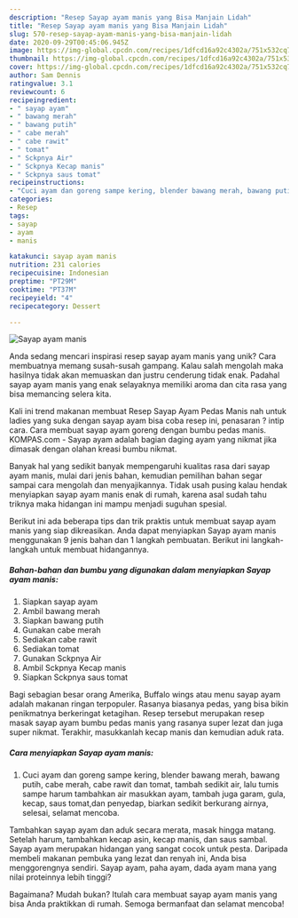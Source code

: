 ```yaml
---
description: "Resep Sayap ayam manis yang Bisa Manjain Lidah"
title: "Resep Sayap ayam manis yang Bisa Manjain Lidah"
slug: 570-resep-sayap-ayam-manis-yang-bisa-manjain-lidah
date: 2020-09-29T00:45:06.945Z
image: https://img-global.cpcdn.com/recipes/1dfcd16a92c4302a/751x532cq70/sayap-ayam-manis-foto-resep-utama.jpg
thumbnail: https://img-global.cpcdn.com/recipes/1dfcd16a92c4302a/751x532cq70/sayap-ayam-manis-foto-resep-utama.jpg
cover: https://img-global.cpcdn.com/recipes/1dfcd16a92c4302a/751x532cq70/sayap-ayam-manis-foto-resep-utama.jpg
author: Sam Dennis
ratingvalue: 3.1
reviewcount: 6
recipeingredient:
- " sayap ayam"
- " bawang merah"
- " bawang putih"
- " cabe merah"
- " cabe rawit"
- " tomat"
- " Sckpnya Air"
- " Sckpnya Kecap manis"
- " Sckpnya saus tomat"
recipeinstructions:
- "Cuci ayam dan goreng sampe kering, blender bawang merah, bawang putih, cabe merah, cabe rawit dan tomat, tambah sedikit air, lalu tumis sampe harum tambahkan air masukkan ayam, tambah juga garam, gula, kecap, saus tomat,dan penyedap, biarkan sedikit berkurang airnya, selesai, selamat mencoba."
categories:
- Resep
tags:
- sayap
- ayam
- manis

katakunci: sayap ayam manis 
nutrition: 231 calories
recipecuisine: Indonesian
preptime: "PT29M"
cooktime: "PT37M"
recipeyield: "4"
recipecategory: Dessert

---
```



![Sayap ayam manis](https://img-global.cpcdn.com/recipes/1dfcd16a92c4302a/751x532cq70/sayap-ayam-manis-foto-resep-utama.jpg)

Anda sedang mencari inspirasi resep sayap ayam manis yang unik? Cara membuatnya memang susah-susah gampang. Kalau salah mengolah maka hasilnya tidak akan memuaskan dan justru cenderung tidak enak. Padahal sayap ayam manis yang enak selayaknya memiliki aroma dan cita rasa yang bisa memancing selera kita.

Kali ini trend makanan membuat Resep Sayap Ayam Pedas Manis nah untuk ladies yang suka dengan sayap ayam bisa coba resep ini, penasaran ? intip cara. Cara membuat sayap ayam goreng dengan bumbu pedas manis. KOMPAS.com - Sayap ayam adalah bagian daging ayam yang nikmat jika dimasak dengan olahan kreasi bumbu nikmat.

Banyak hal yang sedikit banyak mempengaruhi kualitas rasa dari sayap ayam manis, mulai dari jenis bahan, kemudian pemilihan bahan segar sampai cara mengolah dan menyajikannya. Tidak usah pusing kalau hendak menyiapkan sayap ayam manis enak di rumah, karena asal sudah tahu triknya maka hidangan ini mampu menjadi suguhan spesial.


Berikut ini ada beberapa tips dan trik praktis untuk membuat sayap ayam manis yang siap dikreasikan. Anda dapat menyiapkan Sayap ayam manis menggunakan 9 jenis bahan dan 1 langkah pembuatan. Berikut ini langkah-langkah untuk membuat hidangannya.

<!--inarticleads1-->

##### Bahan-bahan dan bumbu yang digunakan dalam menyiapkan Sayap ayam manis:

1. Siapkan  sayap ayam
1. Ambil  bawang merah
1. Siapkan  bawang putih
1. Gunakan  cabe merah
1. Sediakan  cabe rawit
1. Sediakan  tomat
1. Gunakan  Sckpnya Air
1. Ambil  Sckpnya Kecap manis
1. Siapkan  Sckpnya saus tomat


Bagi sebagian besar orang Amerika, Buffalo wings atau menu sayap ayam adalah makanan ringan terpopuler. Rasanya biasanya pedas, yang bisa bikin penikmatnya berkeringat ketagihan. Resep tersebut merupakan resep masak sayap ayam bumbu pedas manis yang rasanya super lezat dan juga super nikmat. Terakhir, masukkanlah kecap manis dan kemudian aduk rata. 

<!--inarticleads2-->

##### Cara menyiapkan Sayap ayam manis:

1. Cuci ayam dan goreng sampe kering, blender bawang merah, bawang putih, cabe merah, cabe rawit dan tomat, tambah sedikit air, lalu tumis sampe harum tambahkan air masukkan ayam, tambah juga garam, gula, kecap, saus tomat,dan penyedap, biarkan sedikit berkurang airnya, selesai, selamat mencoba.


Tambahkan sayap ayam dan aduk secara merata, masak hingga matang. Setelah harum, tambahkan kecap asin, kecap manis, dan saus sambal. Sayap ayam merupakan hidangan yang sangat cocok untuk pesta. Daripada membeli makanan pembuka yang lezat dan renyah ini, Anda bisa menggorengnya sendiri. Sayap ayam, paha ayam, dada ayam mana yang nilai proteinnya lebih tinggi? 

Bagaimana? Mudah bukan? Itulah cara membuat sayap ayam manis yang bisa Anda praktikkan di rumah. Semoga bermanfaat dan selamat mencoba!
